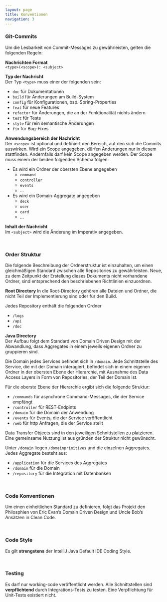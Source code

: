```yaml
---
layout: page
title: Konventionen
navigation: 3
---
```


### Git-Commits

Um die Lesbarkeit von Commit-Messages zu gewährleisten, gelten die folgenden Regeln:

**Nachrichten Format**  
`<type>(<scope>): <subject>`

**Typ der Nachricht**  
Der Typ `<type>` muss einer der folgenden sein:
- `doc` für Dokumentationen
- `build` für Änderungen am Build-System
- `config` für Konfigurationen, bsp. Spring-Properties
- `feat` für neue Features
- `refactor` für Änderungen, die an der Funktionalität nichts ändern
- `test` für Tests
- `style` für rein semantische Änderungen
- `fix` für Bug-Fixes

**Anwendungsbereich der Nachricht**  
Der `<scope>` ist optional und definiert den Bereich, auf den sich die Commits auswirken.
Wird ein Scope angegeben, dürfen Änderungen nur in diesem stattfinden. Andernfalls darf kein Scope angegeben werden.
Der Scope muss einem der beiden folgenden Schema folgen:

- Es wird ein Ordner der obersten Ebene angegeben
    - `command`
    - `controller`
    - `events`
    - ...
- Es wird ein Domain-Aggregate angegeben
    - `deck`
    - `user`
    - `card`
    - ...

**Inhalt der Nachricht**  
Im `<subject>` wird die Änderung im Imperativ angegeben.

<br/>

### Order Struktur

Die folgende Beschreibung der Ordnerstruktur ist einzuhalten, um einen gleichmäßigen Standard zwischen alle Repositories zu gewährleisten. Neue, zu dem Zeitpunkt der Erstellung dieses Dokuments nicht vorhandene Ordner, sind entsprechend den beschriebenen Richtlinien einzuordnen.

**Root Directory**
In die Root-Directory gehören alle Dateien und Ordner, die nicht Teil der Implementierung sind oder für den Build.  

Jedes Repository enthält die folgenden Ordner
- `/logs`
- `/api`
- `/doc`

**Java Directory**  
Der Aufbau folgt dem Standard von Domain Driven Design mit der Abwandlung, dass Aggregates in einem jeweils eigenen Ordner zu gruppieren sind.

Die Domain jedes Services befindet sich in `/domain`. Jede Schnittstelle des Service, die mit der Domain interagiert, befindet sich in einem eigenen Ordner in der obersten Ebene der Hierarchie, mit Ausnahme des Data Access Layers in Form von Repositories, der Teil der Domain ist.

Für die oberste Ebene der Hierarchie ergibt sich die folgende Struktur:

- `/commands` für asynchrone Command-Messages, die der Service empfängt
- `/controller` für REST-Endpints
- `/domain` für die Domain der Anwendung
- `/events` für Events, die der Service veröffentlicht
- `/web` für http Anfragen, die der Service stellt

Data Transfer Objects sind in den jeweiligen Schnittstellen zu platzieren. Eine gemeinsame Nutzung ist aus gründen der Struktur nicht gewünscht.

Unter `/domain` liegen `/domainprimitives` und die einzelnen Aggregates. Jedes Aggregate besteht aus:

- `/application` für die Services des Aggregates
- `/domain` für die Domain
- `/repository` für die Integration mit Datenbanken

<br/>

### Code Konventionen

Um einen einheitlichen Standard zu definieren, folgt das Projekt den Philosphien von Eric Evan’s Domain Driven Design und Uncle Bob’s Ansätzen in Clean Code.

<br/>

### Code Style

Es gilt **strengstens** der IntelliJ Java Default IDE Coding Style.

<br/>

### Testing

Es darf nur working-code veröffentlicht werden. Alle Schnittstellen sind **verpflichtend** durch Integrations-Tests zu 
testen. Eine Verpflichtung für Unit-Tests existiert nicht.